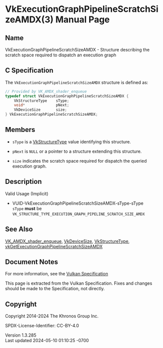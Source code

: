 # VkExecutionGraphPipelineScratchSizeAMDX(3) Manual Page

## Name

VkExecutionGraphPipelineScratchSizeAMDX - Structure describing the
scratch space required to dispatch an execution graph



## <a href="#_c_specification" class="anchor"></a>C Specification

The `VkExecutionGraphPipelineScratchSizeAMDX` structure is defined as:

``` c
// Provided by VK_AMDX_shader_enqueue
typedef struct VkExecutionGraphPipelineScratchSizeAMDX {
    VkStructureType    sType;
    void*              pNext;
    VkDeviceSize       size;
} VkExecutionGraphPipelineScratchSizeAMDX;
```

## <a href="#_members" class="anchor"></a>Members

- `sType` is a [VkStructureType](https://registry.khronos.org/vulkan/specs/1.3-extensions/man/html/VkStructureType.html) value identifying
  this structure.

- `pNext` is `NULL` or a pointer to a structure extending this
  structure.

- `size` indicates the scratch space required for dispatch the queried
  execution graph.

## <a href="#_description" class="anchor"></a>Description

Valid Usage (Implicit)

- <a href="#VUID-VkExecutionGraphPipelineScratchSizeAMDX-sType-sType"
  id="VUID-VkExecutionGraphPipelineScratchSizeAMDX-sType-sType"></a>
  VUID-VkExecutionGraphPipelineScratchSizeAMDX-sType-sType  
  `sType` **must** be
  `VK_STRUCTURE_TYPE_EXECUTION_GRAPH_PIPELINE_SCRATCH_SIZE_AMDX`

## <a href="#_see_also" class="anchor"></a>See Also

[VK_AMDX_shader_enqueue](https://registry.khronos.org/vulkan/specs/1.3-extensions/man/html/VK_AMDX_shader_enqueue.html),
[VkDeviceSize](https://registry.khronos.org/vulkan/specs/1.3-extensions/man/html/VkDeviceSize.html),
[VkStructureType](https://registry.khronos.org/vulkan/specs/1.3-extensions/man/html/VkStructureType.html),
[vkGetExecutionGraphPipelineScratchSizeAMDX](https://registry.khronos.org/vulkan/specs/1.3-extensions/man/html/vkGetExecutionGraphPipelineScratchSizeAMDX.html)

## <a href="#_document_notes" class="anchor"></a>Document Notes

For more information, see the <a
href="https://registry.khronos.org/vulkan/specs/1.3-extensions/html/vkspec.html#VkExecutionGraphPipelineScratchSizeAMDX"
target="_blank" rel="noopener">Vulkan Specification</a>

This page is extracted from the Vulkan Specification. Fixes and changes
should be made to the Specification, not directly.

## <a href="#_copyright" class="anchor"></a>Copyright

Copyright 2014-2024 The Khronos Group Inc.

SPDX-License-Identifier: CC-BY-4.0

Version 1.3.285  
Last updated 2024-05-10 01:10:25 -0700

